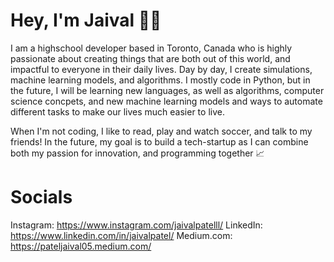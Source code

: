 # Hey, I'm Jaival 👋🏼

I am a highschool developer based in Toronto, Canada who is highly passionate about creating things that are both out of this world, and impactful to everyone in their daily lives. Day by day, I create simulations, machine learning models, and algorithms. I mostly code in Python, but in the future, I will be learning new languages, as well as algorithms, computer science concpets, and new machine learning models and ways to automate different tasks to make our lives much easier to live. 

When I'm not coding, I like to read, play and watch soccer, and talk to my friends! In the future, my goal is to build a tech-startup as I can combine both my passion for innovation, and programming together 📈


# Socials 

Instagram: https://www.instagram.com/jaivalpatelll/
LinkedIn: https://www.linkedin.com/in/jaivalpatel/
Medium.com: https://pateljaival05.medium.com/




